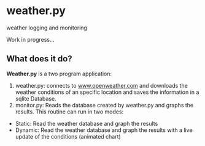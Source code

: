 # weather.py
weather logging and monitoring

Work in progress...  
## What does it do?  
**Weather.py** is a two program application:  
1. weather.py: connects to www.openweather.com and downloads the weather conditions of an specific location and saves the information in a sqlite Database.  
2. monitor.py: Reads the database created by weather.py and graphs the results. This routine can run in two modes:
* Static: Read the weather database and graph the results  
* Dynamic: Read the weather database and graph the results with a live update of the conditions (animated chart)  
